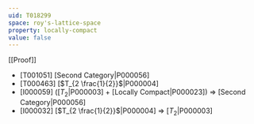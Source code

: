 ```yaml
---
uid: T018299
space: roy's-lattice-space
property: locally-compact
value: false
---
```

[[Proof]]

* [T001051] [Second Category|P000056]
* [T000463] [$T_{2 \frac{1}{2}}$|P000004]
* [I000059] ([$T_2$|P000003] + [Locally Compact|P000023]) => [Second Category|P000056]
* [I000032] [$T_{2 \frac{1}{2}}$|P000004] => [$T_2$|P000003]

